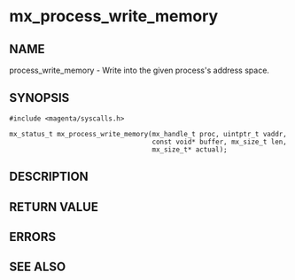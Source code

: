 # mx_process_write_memory

## NAME

process_write_memory - Write into the given process's address space.

## SYNOPSIS

```
#include <magenta/syscalls.h>

mx_status_t mx_process_write_memory(mx_handle_t proc, uintptr_t vaddr,
                                    const void* buffer, mx_size_t len,
                                    mx_size_t* actual);

```

## DESCRIPTION

## RETURN VALUE

## ERRORS

## SEE ALSO
